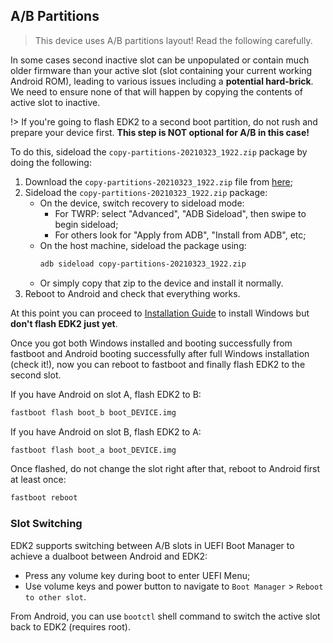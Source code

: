 
## A/B Partitions

> This device uses A/B partitions layout! Read the following carefully.

In some cases second inactive slot can be unpopulated or contain much older firmware than your active slot (slot containing your current working Android ROM), leading to various issues including a **potential hard-brick**. We need to ensure none of that will happen by copying the contents of active slot to inactive.

!> If you're going to flash EDK2 to a second boot partition, do not rush and prepare your device first. **This step is NOT optional for A/B in this case!**

To do this, sideload the `copy-partitions-20210323_1922.zip` package by doing the following:

1. Download the `copy-partitions-20210323_1922.zip` file from [here](https://files.renegade-project.org/copy-partitions-20210323_1922.zip ':ignore');
2. Sideload the `copy-partitions-20210323_1922.zip` package:
    * On the device, switch recovery to sideload mode:
      * For TWRP: select "Advanced", "ADB Sideload", then swipe to begin sideload;
      * For others look for "Apply from ADB", "Install from ADB", etc;
    * On the host machine, sideload the package using: 
      ```sh
      adb sideload copy-partitions-20210323_1922.zip
      ```
    * Or simply copy that zip to the device and install it normally.
3. Reboot to Android and check that everything works.

At this point you can proceed to [Installation Guide](en/windows/Installation-guide.md) to install Windows but **don't flash EDK2 just yet**.

Once you got both Windows installed and booting successfully from fastboot and Android booting successfully after full Windows installation (check it!), now you can reboot to fastboot and finally flash EDK2 to the second slot.

If you have Android on slot A, flash EDK2 to B:

```bash
fastboot flash boot_b boot_DEVICE.img
```

If you have Android on slot B, flash EDK2 to A:

```bash
fastboot flash boot_a boot_DEVICE.img
```

Once flashed, do not change the slot right after that, reboot to Android first at least once:

```bash
fastboot reboot
```

### Slot Switching

EDK2 supports switching between A/B slots in UEFI Boot Manager to achieve a dualboot between Android and EDK2:

* Press any volume key during boot to enter UEFI Menu;
* Use volume keys and power button to navigate to `Boot Manager` > `Reboot to other slot`.

From Android, you can use `bootctl` shell command to switch the active slot back to EDK2 (requires root).